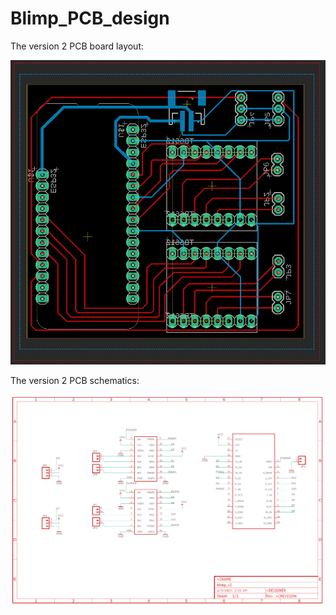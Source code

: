 # Blimp_PCB_design

The version 2 PCB board layout:

![](/figs/blimp_v2_board.png)



The version 2 PCB schematics:

![](/figs/blimp_v2_schematics.png)

